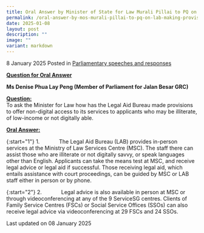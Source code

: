```yaml
---
title: Oral Answer by Minister of State for Law Murali Pillai to PQ on How the Legal Aid Bureau Has Made Provisions to Offer Non-Digital Access to Its Services
permalink: /oral-answer-by-mos-murali-pillai-to-pq-on-lab-making-provisions-to-offer-non-digital-access/
date: 2025-01-08
layout: post
description: ""
image: ""
variant: markdown
---
```

8 January 2025 Posted in [Parliamentary speeches and responses](/news/parliamentary-speeches) 

<b><u>Question for Oral Answer</u></b>

<b>Ms Denise Phua Lay Peng (Member of Parliament for Jalan Besar GRC)</b>

<b><u>Question:</u></b>
<br>To ask the Minister for Law how has the Legal Aid Bureau made provisions to offer non-digital access to its services to applicants who may be illiterate, of low-income or not digitally able.

<b><u>Oral Answer:</u></b>

{:start="1"}
1.&nbsp;&nbsp;&nbsp;&nbsp;&nbsp;&nbsp;&nbsp;&nbsp;&nbsp;&nbsp;&nbsp;&nbsp; The Legal Aid Bureau (LAB) provides in-person services at the Ministry of Law Services Centre (MSC). The staff there can assist those who are illiterate or not digitally savvy, or speak languages other than English. Applicants can take the means test at MSC, and receive legal advice or legal aid if successful. Those receiving legal aid, which entails assistance with court proceedings, can be guided by MSC or LAB staff either in person or by phone.&nbsp;

{:start="2"}
2.&nbsp;&nbsp;&nbsp;&nbsp;&nbsp;&nbsp;&nbsp;&nbsp;&nbsp;&nbsp;&nbsp;&nbsp; Legal advice is also available in person at MSC or through videoconferencing at any of the 9 ServiceSG centres. Clients of Family Service Centres (FSCs) or Social Service Offices (SSOs) can also receive legal advice via videoconferencing at 29 FSCs and 24 SSOs.

<p class="right-side-updated">Last updated on 08 January 2025</p>
